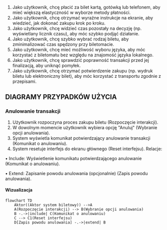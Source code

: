 1. Jako użytkownik, chcę płacić za bilet kartą, gotówką lub telefonem, aby mieć
większą elastyczność w wyborze metody płatności.
2. Jako użytkownik, chcę otrzymać wyraźne instrukcje na ekranie, aby wiedzieć,
jak dokonać zakupu krok po kroku.
3. Jako użytkownik, chcę widzieć czas pozostały na decyzję (np. wyświetlany
licznik czasu), aby móc szybko podjąć działanie.
4. Jako użytkownik, chcę szybko wybrać rodzaj biletu, aby zminimalizować czas 
spędzony przy biletomacie.
5. Jako użytkownik, chcę mieć możliwość wyboru języka, aby móc korzystać z 
biletomatu bez względu na znajomość języka lokalnego.
6. Jako użytkownik, chcę sprawdzić poprawność transakcji przed jej finalizacją, 
aby uniknąć pomyłek.
7. Jako użytkownik, chcę otrzymać potwierdzenie zakupu (np. wydruk biletu lub 
elektroniczny bilet), aby móc korzystać z transportu zgodnie z przepisami.

## DIAGRAMY PRZYPADKÓW UŻYCIA
### Anulowanie transakcji
1. Użytkownik rozpoczyna proces zakupu biletu (Rozpoczęcie interakcji).
2. W dowolnym momencie użytkownik wybiera opcję "Anuluj" (Wybranie opcji 
anulowania).
3. System wyświetla komunikat potwierdzający anulowanie transakcji (Komunikat 
o anulowaniu).
4. System resetuje interfejs do ekranu głównego (Reset interfejsu).
Relacje:

• Include: Wyświetlenie komunikatu potwierdzającego anulowanie (Komunikat o 
anulowaniu).

• Extend: Zapisanie powodu anulowania (opcjonalnie) (Zapis powodu 
anulowania).

#### Wizualizacja
```mermaid
flowchart TD
    Aktor((Aktor system biletowy)) -->A
    A(Rozpoczęcie interakcji) --> B(Wybranie opcji anulowania)
    B -.->|include| C(Komunikat o anulowaniu)
    C --> C1(Reset interfejsu)
    D[Zapis powodu anulowania] -.->|extend| B
```
